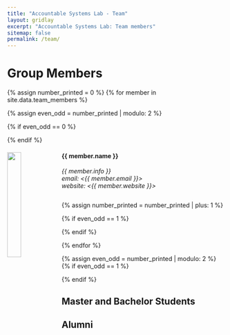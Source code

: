 ```yaml
---
title: "Accountable Systems Lab - Team"
layout: gridlay
excerpt: "Accountable Systems Lab: Team members"
sitemap: false
permalink: /team/
---
```


# Group Members

 <!-- **We are  looking for new PhD students, Postdocs, and Master students to join the team** [(see openings)]({{ site.url }}{{ site.baseurl }}/vacancies) **!** -->


<!-- Jump to [staff](#staff), [master and bachelor students](#master-and-bachelor-students), [alumni](#alumni), [administrative support](#administrative-support), [lab visitors](#lab-visitors). -->

{% assign number_printed = 0 %}
{% for member in site.data.team_members %}

{% assign even_odd = number_printed | modulo: 2 %}

{% if even_odd == 0 %}
<div class="row">
{% endif %}

<div class="col-sm-6 clearfix">
  <img src="{{ site.url }}{{ site.baseurl }}/images/person/thumbs/{{member.photo}}" class="img-responsive" width="25%" style="float: left" />
  <h4>{{ member.name }}</h4>
  <i>{{ member.info }}<br>email: <{{ member.email }}>
  <br>website: <{{ member.website }}></i>
  <ul style="overflow: hidden">
  </ul>
 </div>
 {% assign number_printed = number_printed | plus: 1 %}

 {% if even_odd == 1 %}
 </div>
 {% endif %}

 {% endfor %}

 {% assign even_odd = number_printed | modulo: 2 %}
 {% if even_odd == 1 %}
 </div>
 {% endif %}






## Master and Bachelor Students


## Alumni
<!-- <table align="center" style="width:100%">
<tr>
    <th>Master Students</th>
    <th>Bachelor Students</th>
  </tr>
</table> -->
